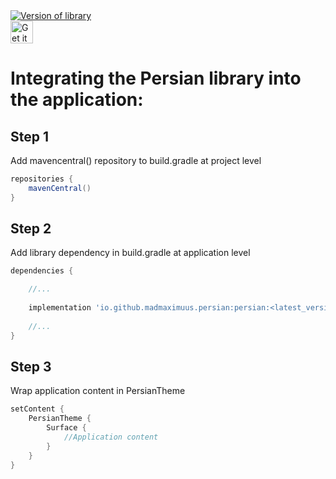 <a href="https://search.maven.org/search?q=io.github.madmaximuus.persian:persian">
     <img alt="Version of library" src="https://img.shields.io/maven-central/v/io.github.madmaximuus.persian/persian.svg?label=Maven%20Central">
   </a>
<br>
<a href="https://play.google.com/store/apps/details?id=ru.rabbit.persian.appShowcase&utm_source=global_co&utm_medium=prtnr&utm_content=Mar2515&utm_campaign=PartBadge">
    <img alt="Get it on Google Play" src="https://play.google.com/intl/en_us/badges/images/generic/en-play-badge.png" height=36px />
</a>

# Integrating the Persian library into the application:

## Step 1

Add mavencentral() repository to build.gradle at project level

```groovy
repositories {
    mavenCentral()
}
```

## Step 2

Add library dependency in build.gradle at application level

```groovy
dependencies {

    //...
    
    implementation 'io.github.madmaximuus.persian:persian:<latest_version>'
    
    //...
}
```

## Step 3

Wrap application content in PersianTheme

```kotlin
setContent {
    PersianTheme {
        Surface {
            //Application content 
        }
    }
}
```